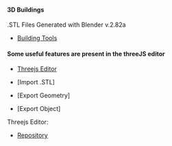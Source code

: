 #### 3D Buildings

.STL Files Generated with Blender v.2.82a
- [Building Tools](https://github.com/universalbit-dev/building_tools)
 

#### Some useful features are present in the threeJS editor
- [Threejs Editor](https://threejs.org/editor/)


- [Import .STL]
- [Export Geometry]
- [Export Object]


Threejs Editor:
- [Repository](https://github.com/mrdoob/three.js/tree/master/editor)

